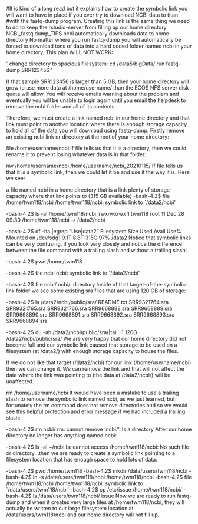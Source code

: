 #It is kind of a long read but it explains how to create the symbolic link you will want to have in place if you ever try to download NCBI data to titan 
#with the fastq-dump program.  Creating this link is the same thing we need to do to keep the rstudio-server from filling up our home directory.  
NCBI_fastq dump_TIPS
ncbi automatically downloads data to home directory
No matter where you run fastq-dump you will automatically be forced to download tons of data into a hard coded folder named ncbi in your home directory. This plan WILL NOT WORK:

'
change directory to spacious filesystem: cd /data5/bigData/
run fastq-dump SRR123456
'

If that sample SRR123456 is larger than 5 GB, then your home directory will grow to use more data at /home/username/ than the ECOS NFS server disk quota will allow. You will receive emails warning about the problem and eventually you will be unable to login again until you email the helpdesk to remove the ncbi folder and all of its contents.

Therefore, we must create a link named ncbi in our home directory and that link must point to another location where there is enough storage capacity to hold all of the data you will download using fastq-dump. Firstly remove an existing ncbi link or directory at the root of your home directory:

file /home/username/ncbi
If file tells us that it is a directory, then we could rename it to prevent losing whatever data is in that folder:

mv /home/username/ncbi /home/username/ncbi_20210115/
If file tells us that it is a symbolic link, then we could let it be and use it the way it is. Here we see:

a file named ncbi in a home directory that is a link
plenty of storage capacity where that link points to (315 GB available)
-bash-4.2$ file /home/twm118/ncbi 
/home/twm118/ncbi: symbolic link to `/data2/ncbi'

-bash-4.2$ ls -al /home/twm118/ncbi
lrwxrwxrwx 1 twm118 root 11 Dec 28 09:30 /home/twm118/ncbi -> /data2/ncbi

-bash-4.2$ df -ha |egrep "Use|data2"
Filesystem                                 Size  Used Avail Use% Mounted on
/dev/sdg1                                  9.1T  8.8T  315G  97% /data2
Notice that symbolic links can be very confusing, if you look very closely and notice the difference between the file command with a trailing slash and without a trailing slash:

-bash-4.2$ pwd
/home/twm118

-bash-4.2$ file ncbi
ncbi: symbolic link to `/data2/ncbi'

-bash-4.2$ file ncbi/
ncbi/: directory
Inside of that target-of-the-symbolic-link folder we see some existing sra files that are using 120 GB of storage:

-bash-4.2$ ls /data2/ncbi/public/sra/
README.txt  SRR9321764.sra  SRR9321765.sra  SRR9321766.sra  SRR9668888.sra  SRR9668889.sra  SRR9668890.sra  SRR9668891.sra  SRR9668892.sra  SRR9668893.sra  SRR9668894.sra

-bash-4.2$ du -ah /data2/ncbi/public/sra/|tail -1
120G	/data2/ncbi/public/sra/
We are very happy that our home directory did not become full and our symbolic link caused that storage to be used on a filesystem (at /data2/) with enough storage capacity to house the files.

If we do not like that target (/data2/ncbi) for our link (/home/username/ncbi) then we can change it. We can remove the link and that will not affect the data where the link was pointing to (the data at /data2/ncbi/) will be unaffected:

rm /home/username/ncbi
It would have been a mistake to use a trailing slash to remove the symbolic link named ncbi, as we just learned, but fortunately the rm command does not remove directories and so we would see this helpful protection and error message if we had included a trailing slash:

-bash-4.2$ rm ncbi/
rm: cannot remove ‘ncbi/’: Is a directory
After our home directory no longer has anything named ncbi:

-bash-4.2$ ls -al ~/ncbi
ls: cannot access /home/twm118/ncbi: No such file or directory
..then we are ready to create a symbolic link pointing to a filesystem location that has enough space to hold lots of data:

-bash-4.2$ pwd
/home/twm118
-bash-4.2$ mkdir /data/users/twm118/ncbi
-bash-4.2$ ln -s /data/users/twm118/ncbi /home/twm118/ncbi
-bash-4.2$ file /home/twm118/ncbi
/home/twm118/ncbi: symbolic link to `/data/users/twm118/ncbi'
-bash-4.2$ cp /etc/issue /home/twm118/ncbi/
-bash-4.2$ ls /data/users/twm118/ncbi/
issue
Now we are ready to run fastq-dump and when it creates very large files at /home/twm118/ncbi, they will actually be written to our large filesystem location at /data/users/twm118/ncbi and our home directory will not fill up.

